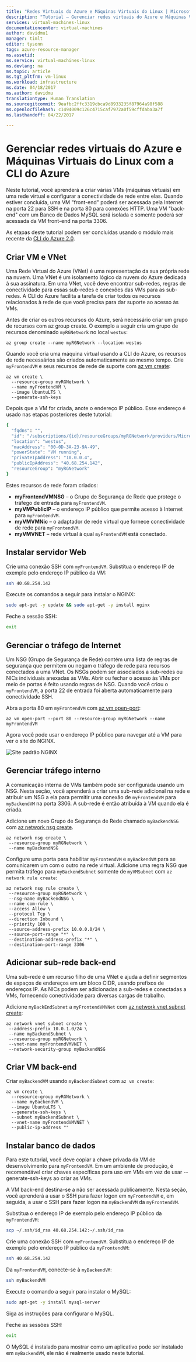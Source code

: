 ```yaml
---
title: "Redes Virtuais do Azure e Máquinas Virtuais do Linux | Microsoft Docs"
description: "Tutorial – Gerenciar redes virtuais do Azure e Máquinas Virtuais do Linux com a CLI do Azure"
services: virtual-machines-linux
documentationcenter: virtual-machines
author: davidmu1
manager: timlt
editor: tysonn
tags: azure-resource-manager
ms.assetid: 
ms.service: virtual-machines-linux
ms.devlang: na
ms.topic: article
ms.tgt_pltfrm: vm-linux
ms.workload: infrastructure
ms.date: 04/18/2017
ms.author: davidmu
translationtype: Human Translation
ms.sourcegitcommit: 9eafbc2ffc3319cbca9d8933235f87964a98f588
ms.openlocfilehash: c1494009c126c4715caf7972a0f59cffdaba3a7f
ms.lasthandoff: 04/22/2017

---
```


# <a name="manage-azure-virtual-networks-and-linux-virtual-machines-with-the-azure-cli"></a>Gerenciar redes virtuais do Azure e Máquinas Virtuais do Linux com a CLI do Azure

Neste tutorial, você aprenderá a criar várias VMs (máquinas virtuais) em uma rede virtual e configurar a conectividade de rede entre elas. Quando estiver concluída, uma VM "front-end" poderá ser acessada pela Internet na porta 22 para SSH e na porta 80 para conexões HTTP. Uma VM "back-end" com um Banco de Dados MySQL será isolada e somente poderá ser acessada da VM front-end na porta 3306.

As etapas deste tutorial podem ser concluídas usando o módulo mais recente da [CLI do Azure 2.0](/cli/azure/install-azure-cli).

## <a name="create-vm-and-vnet"></a>Criar VM e VNet

Uma Rede Virtual do Azure (VNet) é uma representação da sua própria rede na nuvem. Uma VNet é um isolamento lógico da nuvem do Azure dedicada à sua assinatura. Em uma VNet, você deve encontrar sub-redes, regras de conectividade para essas sub-redes e conexões das VMs para as sub-redes. A CLI do Azure facilita a tarefa de criar todos os recursos relacionados à rede de que você precisa para dar suporte ao acesso às VMs. 

Antes de criar os outros recursos do Azure, será necessário criar um grupo de recursos com az group create. O exemplo a seguir cria um grupo de recursos denominado `myRGNetwork` no local `westus`:

```azurecli
az group create --name myRGNetwork --location westus
```

Quando você cria uma máquina virtual usando a CLI do Azure, os recursos de rede necessários são criados automaticamente ao mesmo tempo. Crie `myFrontendVM` e seus recursos de rede de suporte com [az vm create](https://docs.microsoft.com/cli/azure/vm#create):

```azurecli
az vm create \
  --resource-group myRGNetwork \
  --name myFrontendVM \
  --image UbuntuLTS \
  --generate-ssh-keys
```

Depois que a VM for criada, anote o endereço IP público. Esse endereço é usado nas etapas posteriores deste tutorial:

```bash
{
  "fqdns": "",
  "id": "/subscriptions/{id}/resourceGroups/myRGNetwork/providers/Microsoft.Compute/virtualMachines/myFrontendVM",
  "location": "westus",
  "macAddress": "00-0D-3A-23-9A-49",
  "powerState": "VM running",
  "privateIpAddress": "10.0.0.4",
  "publicIpAddress": "40.68.254.142",
  "resourceGroup": "myRGNetwork"
}
```

Estes recursos de rede foram criados:

- **myFrontendVMNSG** – o Grupo de Segurança de Rede que protege o tráfego de entrada para `myFrontendVM`.
- **myVMPublicIP** – o endereço IP público que permite acesso à Internet para `myFrontendVM`.
- **myVMVMNic** – o adaptador de rede virtual que fornece conectividade de rede para `myFrontendVM`.
- **myVMVNET** – rede virtual à qual `myFrontendVM` está conectado.

## <a name="install-web-server"></a>Instalar servidor Web

Crie uma conexão SSH com `myFrontendVM`. Substitua o endereço IP de exemplo pelo endereço IP público da VM:

```bash
ssh 40.68.254.142
```

Execute os comandos a seguir para instalar o NGINX:

```bash
sudo apt-get -y update && sudo apt-get -y install nginx
```

Feche a sessão SSH:

```bash
exit
```

## <a name="manage-internet-traffic"></a>Gerenciar o tráfego de Internet

Um NSG (Grupo de Segurança de Rede) contém uma lista de regras de segurança que permitem ou negam o tráfego de rede para recursos conectados a uma VNet. Os NSGs podem ser associados a sub-redes ou NICs individuais anexadas às VMs. Abrir ou fechar o acesso às VMs por meio de portas é feito usando regras de NSG. Quando você criou o `myFrontendVM`, a porta 22 de entrada foi aberta automaticamente para conectividade SSH.

Abra a porta 80 em `myFrontendVM` com [az vm open-port](https://docs.microsoft.com/cli/azure/vm#open-port):

```azurecli
az vm open-port --port 80 --resource-group myRGNetwork --name myFrontendVM
```

Agora você pode usar o endereço IP público para navegar até a VM para ver o site do NGINX.

![Site padrão NGINX](./media/quick-create-cli/nginx.png)

## <a name="manage-internal-traffic"></a>Gerenciar tráfego interno

A comunicação interna de VMs também pode ser configurada usando um NSG. Nesta seção, você aprenderá a criar uma sub-rede adicional na rede e atribuir um NSG a ela para permitir uma conexão de `myFrontendVM` para `myBackendVM` na porta 3306. A sub-rede é então atribuída à VM quando ela é criada.

Adicione um novo Grupo de Segurança de Rede chamado `myBackendNSG` com [az network nsg create](https://docs.microsoft.com/cli/azure/network/nsg#create). 

```azurecli
az network nsg create \
 --resource-group myRGNetwork \
 --name myBackendNSG
```

Configure uma porta para habilitar `myFrontendVM` e `myBackendVM` para se comunicarem um com o outro na rede virtual. Adicione uma regra NSG que permita tráfego para `myBackendSubnet` somente de `myVMSubnet` com `az network rule create`:

```azurecli
az network nsg rule create \
 --resource-group myRGNetwork \
 --nsg-name myBackendNSG \
 --name com-rule \
 --access Allow \
 --protocol Tcp \
 --direction Inbound \
 --priority 100 \
 --source-address-prefix 10.0.0.0/24 \
 --source-port-range "*" \
 --destination-address-prefix "*" \
 --destination-port-range 3306
```

## <a name="add-back-end-subnet"></a>Adicionar sub-rede back-end

Uma sub-rede é um recurso filho de uma VNet e ajuda a definir segmentos de espaços de endereços em um bloco CIDR, usando prefixos de endereços IP. As NICs podem ser adicionadas a sub-redes e conectadas a VMs, fornecendo conectividade para diversas cargas de trabalho.

Adicione `myBackEndSubnet` a `myFrontendVMVNet` com [az network vnet subnet create](https://docs.microsoft.com/cli/azure/network/vnet/subnet#create):

```azurecli
az network vnet subnet create \
 --address-prefix 10.0.1.0/24 \
 --name myBackendSubnet \
 --resource-group myRGNetwork \
 --vnet-name myFrontendVMVNET \
 --network-security-group myBackendNSG
```

## <a name="create-back-end-vm"></a>Criar VM back-end

Criar `myBackendVM` usando `myBackendSubnet` com `az vm create`:

```azurecli
az vm create \
  --resource-group myRGNetwork \
  --name myBackendVM \
  --image UbuntuLTS \
  --generate-ssh-keys \
  --subnet myBackendSubnet \
  --vnet-name myFrontendVMVNET \
  --public-ip-address ""

```

## <a name="install-database"></a>Instalar banco de dados

Para este tutorial, você deve copiar a chave privada da VM de desenvolvimento para `myFrontendVM`. Em um ambiente de produção, é recomendável criar chaves específicas para uso em VMs em vez de usar --generate-ssh-keys ao criar as VMs. 

A VM back-end destina-se a não ser acessada publicamente. Nesta seção, você aprenderá a usar o SSH para fazer logon em `myFrontendVM` e, em seguida, a usar o SSH para fazer logon na `myBackendVM` da `myFrontendVM`.

Substitua o endereço IP de exemplo pelo endereço IP público da `myFrontendVM`:

```bash
scp ~/.ssh/id_rsa 40.68.254.142:~/.ssh/id_rsa
```

Crie uma conexão SSH com `myFrontendVM`. Substitua o endereço IP de exemplo pelo endereço IP público da `myFrontendVM`:

```bash
ssh 40.68.254.142
```

Da `myFrontendVM`, conecte-se à `myBackendVM`:

```bash
ssh myBackendVM
```

Execute o comando a seguir para instalar o MySQL:

```bash
sudo apt-get -y install mysql-server
```

Siga as instruções para configurar o MySQL.

Feche as sessões SSH:

```bash
exit
```

O MySQL é instalado para mostrar como um aplicativo pode ser instalado em `myBackendVM`, ele não é realmente usado neste tutorial.
